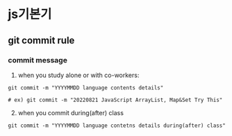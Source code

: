 # js기본기

## git commit rule

### commit message

1. when you study alone or with co-workers:

```
git commit -m "YYYYMMDD language contents details"

# ex) git commit -m "20220821 JavaScript ArrayList, Map&Set Try This"
```

2. when you commit during(after) class

```
git commit -m "YYYYMMDD language contetns details during(after) class"
```
